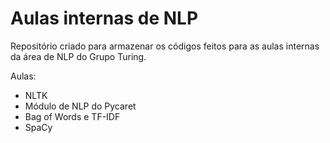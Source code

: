 # Aulas internas de NLP
Repositório criado para armazenar os códigos feitos para as aulas internas da área de NLP do Grupo Turing.

Aulas: 
* NLTK
* Módulo de NLP do Pycaret
* Bag of Words e TF-IDF
* SpaCy 
